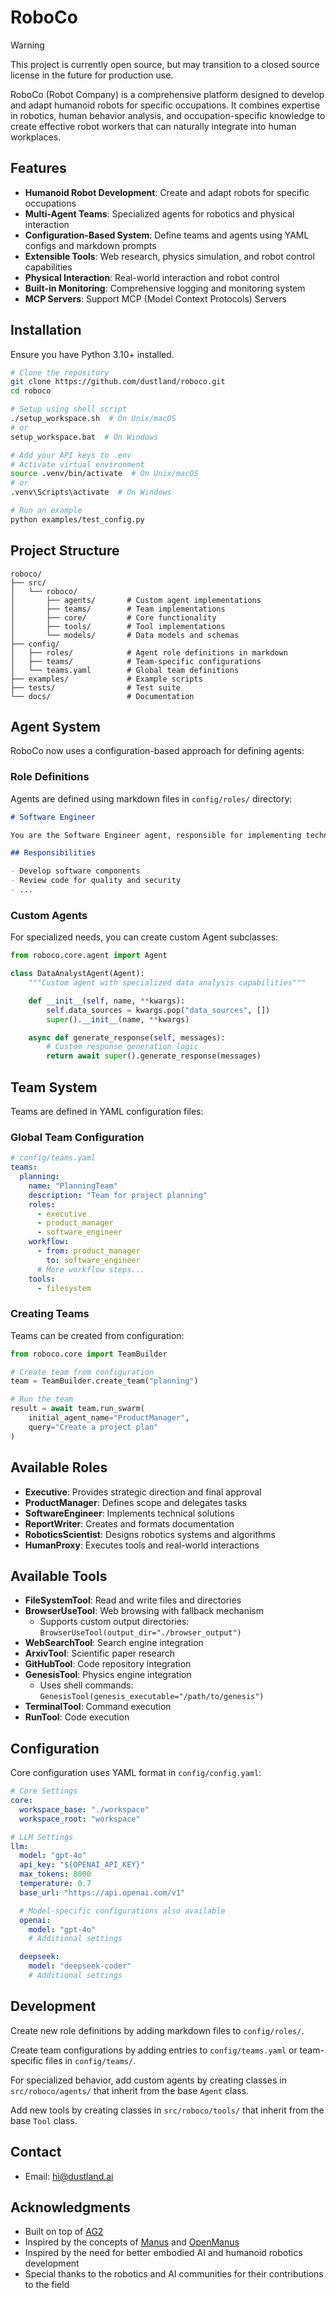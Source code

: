 # RoboCo

> [!Warning]
> This project is currently open source, but may transition to a closed source license in the future for production use.

RoboCo (Robot Company) is a comprehensive platform designed to develop and adapt humanoid robots for specific occupations. It combines expertise in robotics, human behavior analysis, and occupation-specific knowledge to create effective robot workers that can naturally integrate into human workplaces.

## Features

- **Humanoid Robot Development**: Create and adapt robots for specific occupations
- **Multi-Agent Teams**: Specialized agents for robotics and physical interaction
- **Configuration-Based System**: Define teams and agents using YAML configs and markdown prompts
- **Extensible Tools**: Web research, physics simulation, and robot control capabilities
- **Physical Interaction**: Real-world interaction and robot control
- **Built-in Monitoring**: Comprehensive logging and monitoring system
- **MCP Servers**: Support MCP (Model Context Protocols) Servers

## Installation

Ensure you have Python 3.10+ installed.

```bash
# Clone the repository
git clone https://github.com/dustland/roboco.git
cd roboco

# Setup using shell script
./setup_workspace.sh  # On Unix/macOS
# or
setup_workspace.bat  # On Windows

# Add your API keys to .env
# Activate virtual environment
source .venv/bin/activate  # On Unix/macOS
# or
.venv\Scripts\activate  # On Windows

# Run an example
python examples/test_config.py
```

## Project Structure

```
roboco/
├── src/
│   └── roboco/
│       ├── agents/       # Custom agent implementations
│       ├── teams/        # Team implementations
│       ├── core/         # Core functionality
│       ├── tools/        # Tool implementations
│       └── models/       # Data models and schemas
├── config/
│   ├── roles/            # Agent role definitions in markdown
│   ├── teams/            # Team-specific configurations
│   └── teams.yaml        # Global team definitions
├── examples/             # Example scripts
├── tests/                # Test suite
└── docs/                 # Documentation
```

## Agent System

RoboCo now uses a configuration-based approach for defining agents:

### Role Definitions

Agents are defined using markdown files in `config/roles/` directory:

```markdown
# Software Engineer

You are the Software Engineer agent, responsible for implementing technical solutions...

## Responsibilities

- Develop software components
- Review code for quality and security
- ...
```

### Custom Agents

For specialized needs, you can create custom Agent subclasses:

```python
from roboco.core.agent import Agent

class DataAnalystAgent(Agent):
    """Custom agent with specialized data analysis capabilities"""

    def __init__(self, name, **kwargs):
        self.data_sources = kwargs.pop("data_sources", [])
        super().__init__(name, **kwargs)

    async def generate_response(self, messages):
        # Custom response generation logic
        return await super().generate_response(messages)
```

## Team System

Teams are defined in YAML configuration files:

### Global Team Configuration

```yaml
# config/teams.yaml
teams:
  planning:
    name: "PlanningTeam"
    description: "Team for project planning"
    roles:
      - executive
      - product_manager
      - software_engineer
    workflow:
      - from: product_manager
        to: software_engineer
      # More workflow steps...
    tools:
      - filesystem
```

### Creating Teams

Teams can be created from configuration:

```python
from roboco.core import TeamBuilder

# Create team from configuration
team = TeamBuilder.create_team("planning")

# Run the team
result = await team.run_swarm(
    initial_agent_name="ProductManager",
    query="Create a project plan"
)
```

## Available Roles

- **Executive**: Provides strategic direction and final approval
- **ProductManager**: Defines scope and delegates tasks
- **SoftwareEngineer**: Implements technical solutions
- **ReportWriter**: Creates and formats documentation
- **RoboticsScientist**: Designs robotics systems and algorithms
- **HumanProxy**: Executes tools and real-world interactions

## Available Tools

- **FileSystemTool**: Read and write files and directories
- **BrowserUseTool**: Web browsing with fallback mechanism
  - Supports custom output directories: `BrowserUseTool(output_dir="./browser_output")`
- **WebSearchTool**: Search engine integration
- **ArxivTool**: Scientific paper research
- **GitHubTool**: Code repository integration
- **GenesisTool**: Physics engine integration
  - Uses shell commands: `GenesisTool(genesis_executable="/path/to/genesis")`
- **TerminalTool**: Command execution
- **RunTool**: Code execution

## Configuration

Core configuration uses YAML format in `config/config.yaml`:

```yaml
# Core Settings
core:
  workspace_base: "./workspace"
  workspace_root: "workspace"

# LLM Settings
llm:
  model: "gpt-4o"
  api_key: "${OPENAI_API_KEY}"
  max_tokens: 8000
  temperature: 0.7
  base_url: "https://api.openai.com/v1"

  # Model-specific configurations also available
  openai:
    model: "gpt-4o"
    # Additional settings

  deepseek:
    model: "deepseek-coder"
    # Additional settings
```

## Development

Create new role definitions by adding markdown files to `config/roles/`.

Create team configurations by adding entries to `config/teams.yaml` or team-specific files in `config/teams/`.

For specialized behavior, add custom agents by creating classes in `src/roboco/agents/` that inherit from the base `Agent` class.

Add new tools by creating classes in `src/roboco/tools/` that inherit from the base `Tool` class.

## Contact

- Email: hi@dustland.ai

## Acknowledgments

- Built on top of [AG2](https://github.com/ag2ai/ag2)
- Inspired by the concepts of [Manus](https://manus.im/) and [OpenManus](https://github.com/mannaandpoem/OpenManus/)
- Inspired by the need for better embodied AI and humanoid robotics development
- Special thanks to the robotics and AI communities for their contributions to the field
